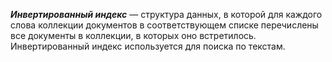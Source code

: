 ***Инвертированный индекс*** — структура данных, в которой для каждого слова коллекции документов в соответствующем списке перечислены все документы в коллекции, в которых оно встретилось. Инвертированный индекс используется для поиска по текстам.